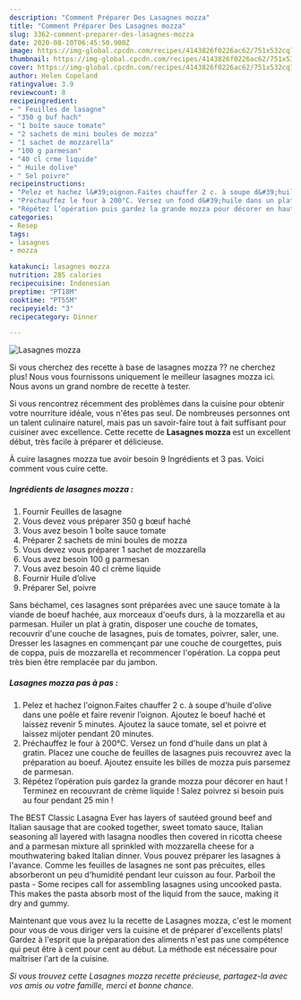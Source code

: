 ```yaml
---
description: "Comment Préparer Des Lasagnes mozza"
title: "Comment Préparer Des Lasagnes mozza"
slug: 3362-comment-preparer-des-lasagnes-mozza
date: 2020-08-10T06:45:50.900Z
image: https://img-global.cpcdn.com/recipes/4143826f0226ac62/751x532cq70/lasagnes-mozza-photo-principale-de-la-recette.jpg
thumbnail: https://img-global.cpcdn.com/recipes/4143826f0226ac62/751x532cq70/lasagnes-mozza-photo-principale-de-la-recette.jpg
cover: https://img-global.cpcdn.com/recipes/4143826f0226ac62/751x532cq70/lasagnes-mozza-photo-principale-de-la-recette.jpg
author: Helen Copeland
ratingvalue: 3.9
reviewcount: 8
recipeingredient:
- " Feuilles de lasagne"
- "350 g buf hach"
- "1 boîte sauce tomate"
- "2 sachets de mini boules de mozza"
- "1 sachet de mozzarella"
- "100 g parmesan"
- "40 cl crme liquide"
- " Huile dolive"
- " Sel poivre"
recipeinstructions:
- "Pelez et hachez l&#39;oignon.Faites chauffer 2 c. à soupe d&#39;huile d&#39;olive dans une poêle et faire revenir l’oignon. Ajoutez le boeuf haché et laissez revenir 5 minutes. Ajoutez la sauce tomate, sel et poivre et laissez mijoter pendant 20 minutes."
- "Préchauffez le four à 200°C. Versez un fond d&#39;huile dans un plat à gratin. Placez une couche de feuilles de lasagnes puis recouvrez avec la préparation au boeuf. Ajoutez ensuite les billes de mozza puis parsemez de parmesan."
- "Répétez l’opération puis gardez la grande mozza pour décorer en haut ! Terminez en recouvrant de crème liquide ! Salez poivrez si besoin puis au four pendant 25 min !"
categories:
- Resep
tags:
- lasagnes
- mozza

katakunci: lasagnes mozza 
nutrition: 285 calories
recipecuisine: Indonesian
preptime: "PT18M"
cooktime: "PT55M"
recipeyield: "3"
recipecategory: Dinner

---
```



![Lasagnes mozza](https://img-global.cpcdn.com/recipes/4143826f0226ac62/751x532cq70/lasagnes-mozza-photo-principale-de-la-recette.jpg)

Si vous cherchez des recette à base de lasagnes mozza ?? ne cherchez plus! Nous vous fournissons uniquement le meilleur lasagnes mozza ici. Nous avons un grand nombre de recette à tester.

Si vous rencontrez récemment des problèmes dans la cuisine pour obtenir votre nourriture idéale, vous n'êtes pas seul. De nombreuses personnes ont un talent culinaire naturel, mais pas un savoir-faire tout à fait suffisant pour cuisiner avec excellence. Cette recette de <strong> Lasagnes mozza </strong> est un excellent début, très facile à préparer et délicieuse.

<!--inarticleads1-->

À cuire lasagnes mozza tue avoir besoin 9 Ingrédients et 3 pas. Voici comment vous cuire cette.

##### Ingrédients de lasagnes mozza :

1. Fournir  Feuilles de lasagne
1. Vous devez vous préparer 350 g bœuf haché
1. Vous avez besoin 1 boîte sauce tomate
1. Préparer 2 sachets de mini boules de mozza
1. Vous devez vous préparer 1 sachet de mozzarella
1. Vous avez besoin 100 g parmesan
1. Vous avez besoin 40 cl crème liquide
1. Fournir  Huile d’olive
1. Préparer  Sel, poivre


Sans béchamel, ces lasagnes sont préparées avec une sauce tomate à la viande de boeuf hachée, aux morceaux d&#39;oeufs durs, à la mozzarella et au parmesan. Huiler un plat à gratin, disposer une couche de tomates, recouvrir d&#39;une couche de lasagnes, puis de tomates, poivrer, saler, une. Dresser les lasagnes en commençant par une couche de courgettes, puis de coppa, puis de mozzarella et recommencer l&#39;opération. La coppa peut très bien être remplacée par du jambon. 

<!--inarticleads2-->

##### Lasagnes mozza pas à pas :

1. Pelez et hachez l&#39;oignon.Faites chauffer 2 c. à soupe d&#39;huile d&#39;olive dans une poêle et faire revenir l’oignon. Ajoutez le boeuf haché et laissez revenir 5 minutes. Ajoutez la sauce tomate, sel et poivre et laissez mijoter pendant 20 minutes.
1. Préchauffez le four à 200°C. Versez un fond d&#39;huile dans un plat à gratin. Placez une couche de feuilles de lasagnes puis recouvrez avec la préparation au boeuf. Ajoutez ensuite les billes de mozza puis parsemez de parmesan.
1. Répétez l’opération puis gardez la grande mozza pour décorer en haut ! Terminez en recouvrant de crème liquide ! Salez poivrez si besoin puis au four pendant 25 min !


The BEST Classic Lasagna Ever has layers of sautéed ground beef and Italian sausage that are cooked together, sweet tomato sauce, Italian seasoning all layered with lasagna noodles then covered in ricotta cheese and a parmesan mixture all sprinkled with mozzarella cheese for a mouthwatering baked Italian dinner. Vous pouvez préparer les lasagnes à l&#39;avance. Comme les feuilles de lasagnes ne sont pas précuites, elles absorberont un peu d&#39;humidité pendant leur cuisson au four. Parboil the pasta - Some recipes call for assembling lasagnes using uncooked pasta. This makes the pasta absorb most of the liquid from the sauce, making it dry and gummy. 

<!--inarticleads1-->

<p>
Maintenant que vous avez lu la recette de Lasagnes mozza, c'est le moment pour vous de vous diriger vers la cuisine et de préparer d'excellents plats! Gardez à l'esprit que la préparation des aliments n'est pas une compétence qui peut être à cent pour cent au début. La méthode est nécessaire pour maîtriser l'art de la cuisine.
</p>

<p>
<i>Si vous trouvez cette Lasagnes mozza recette précieuse, partagez-la avec vos amis ou votre famille, merci et bonne chance.</i>
</p>
